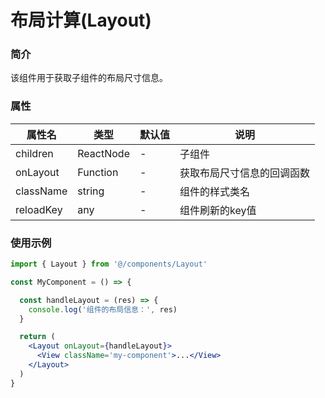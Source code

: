 # 布局计算(Layout)

### 简介

该组件用于获取子组件的布局尺寸信息。

### 属性

| 属性名 | 类型 | 默认值 | 说明 |
| --- | --- | --- | --- |
| children | ReactNode | - | 子组件 |
| onLayout | Function | - | 获取布局尺寸信息的回调函数 |
| className | string | - | 组件的样式类名 |
| reloadKey | any | - | 组件刷新的key值 |

### 使用示例

```jsx
import { Layout } from '@/components/Layout'

const MyComponent = () => {

  const handleLayout = (res) => {
    console.log('组件的布局信息：', res)
  }

  return (
    <Layout onLayout={handleLayout}>
      <View className='my-component'>...</View>
    </Layout>
  )
}
```